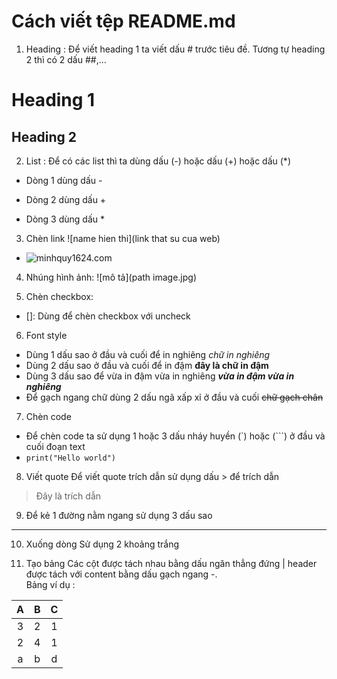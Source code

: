 # Cách viết tệp README.md

1. Heading : Để viết heading 1 ta viết dấu # trước tiêu đề. Tương tự heading 2 thì có 2 dấu ##,...
# Heading 1
## Heading 2

2. List : Để có các list thì ta dùng dấu (-) hoặc dấu (+) hoặc dấu (*)
- Dòng 1 dùng dấu -
+ Dòng 2 dùng dấu +
* Dòng 3 dùng dấu *

3. Chèn link ![name hien thi](link that su cua web)
- ![minhquy1624.com](https://minhquy1624)

4. Nhúng hình ảnh: ![mô tả](path image.jpg)

5. Chèn checkbox:
+ []: Dùng để chèn checkbox với uncheck

6. Font style
+ Dùng 1 dấu sao ở đầu và cuối để in nghiêng *chữ in nghiêng*
+ Dùng 2 dấu sao ở đầu và cuối để in đậm **đây là chữ in đậm**
+ Dùng 3 dấu sao để vừa in đậm vừa in nghiêng ***vừa in đậm vừa in nghiêng***
+ Để gạch ngang chữ dùng 2 dấu ngã xấp xỉ ở đầu và cuối ~~chữ gạch chân~~

7. Chèn code
+ Để chèn code ta sử dụng 1 hoặc 3 dấu nháy huyền (`) hoặc (```) ở đầu và cuối đoạn text
+ ```print("Hello world")```

8. Viết quote
Để viết quote trích dẫn sử dụng dấu > để trích dẫn
> Đây là trích dẫn

9. Để kẻ 1 đường nằm ngang sử dụng 3 dấu sao 

***

10. Xuống dòng
 Sử dụng 2 khoảng trắng <space><space>

11. Tạo bảng
Các cột được tách nhau bằng dấu ngăn thẳng đứng |
header được tách với content bằng dấu gạch ngang -.  
Bảng ví dụ :  
 
|       A       |      B        | C     |
| :------------:|:-------------:|:-----:|
|    3          |        2      |  1    |
|     2         |        4      |   1   |
|     a         | b             |    d  |


